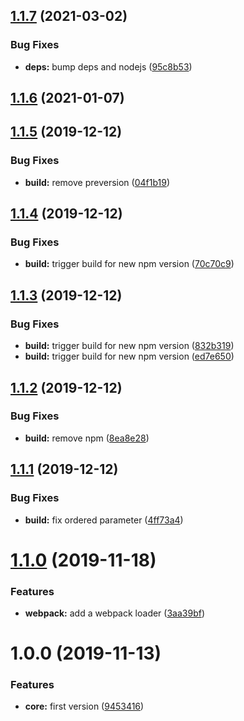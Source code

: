 ## [1.1.7](https://github.com/sencrop/openapi-js-sdk-builder/compare/v1.1.6...v1.1.7) (2021-03-02)


### Bug Fixes

* **deps:** bump deps and nodejs ([95c8b53](https://github.com/sencrop/openapi-js-sdk-builder/commit/95c8b53f8f9e7fd6639eefa8ad4472a5394d9349))



## [1.1.6](https://github.com/sencrop/openapi-js-sdk-builder/compare/v1.1.5...v1.1.6) (2021-01-07)



<a name="1.1.5"></a>
## [1.1.5](https://github.com/sencrop/openapi-js-sdk-builder/compare/v1.1.4...v1.1.5) (2019-12-12)


### Bug Fixes

* **build:** remove preversion ([04f1b19](https://github.com/sencrop/openapi-js-sdk-builder/commit/04f1b19))



<a name="1.1.4"></a>
## [1.1.4](https://github.com/sencrop/openapi-js-sdk-builder/compare/v1.1.3...v1.1.4) (2019-12-12)


### Bug Fixes

* **build:** trigger build for new npm version ([70c70c9](https://github.com/sencrop/openapi-js-sdk-builder/commit/70c70c9))



<a name="1.1.3"></a>
## [1.1.3](https://github.com/sencrop/openapi-js-sdk-builder/compare/v1.1.2...v1.1.3) (2019-12-12)


### Bug Fixes

* **build:** trigger build for new npm version ([832b319](https://github.com/sencrop/openapi-js-sdk-builder/commit/832b319))
* **build:** trigger build for new npm version ([ed7e650](https://github.com/sencrop/openapi-js-sdk-builder/commit/ed7e650))



<a name="1.1.2"></a>
## [1.1.2](https://github.com/sencrop/openapi-js-sdk-builder/compare/v1.1.1...v1.1.2) (2019-12-12)


### Bug Fixes

* **build:** remove npm ([8ea8e28](https://github.com/sencrop/openapi-js-sdk-builder/commit/8ea8e28))



<a name="1.1.1"></a>
## [1.1.1](https://github.com/sencrop/openapi-js-sdk-builder/compare/v1.1.0...v1.1.1) (2019-12-12)


### Bug Fixes

* **build:** fix ordered parameter ([4ff73a4](https://github.com/sencrop/openapi-js-sdk-builder/commit/4ff73a4))



<a name="1.1.0"></a>
# [1.1.0](https://github.com/sencrop/openapi-js-sdk-builder/compare/v1.0.0...v1.1.0) (2019-11-18)


### Features

* **webpack:** add a webpack loader ([3aa39bf](https://github.com/sencrop/openapi-js-sdk-builder/commit/3aa39bf))



<a name="1.0.0"></a>
# 1.0.0 (2019-11-13)


### Features

* **core:** first version ([9453416](https://github.com/sencrop/openapi-js-sdk-builder/commit/9453416))



